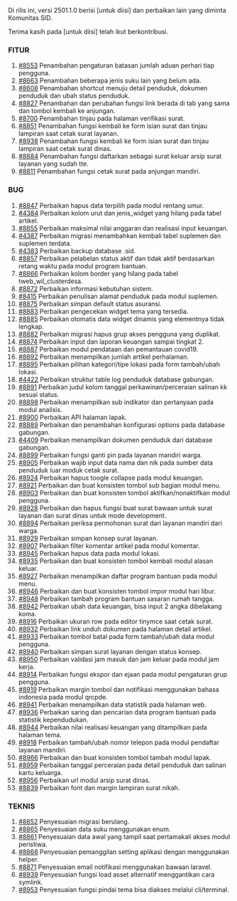 Di rilis ini, versi 2501.1.0 berisi [untuk diisi] dan perbaikan lain yang diminta Komunitas SID.

Terima kasih pada [untuk diisi] telah ikut berkontribusi.

### FITUR

1. [#8553](https://github.com/OpenSID/OpenSID/issues/8553) Penambahan pengaturan batasan jumlah aduan perhari tiap pengguna.
2. [#8663](https://github.com/OpenSID/OpenSID/issues/8663) Penambahan beberapa jenis suku lain yang belum ada.
3. [#8608](https://github.com/OpenSID/OpenSID/issues/8608) Penambahan shortcut menuju detail penduduk, dokumen penduduk dan ubah status penduduk.
4. [#8827](https://github.com/OpenSID/OpenSID/issues/8827) Penambahan dan perubahan fungsi link berada di tab yang sama dan tombol kembali ke anjungan.
5. [#8700](https://github.com/OpenSID/OpenSID/issues/8700) Penambahan tinjau pada halaman verifikasi surat.
6. [#8851](https://github.com/OpenSID/OpenSID/issues/8851) Penambahan fungsi kembali ke form isian surat dan tinjau lampiran saat cetak surat layanan.
7. [#8938](https://github.com/OpenSID/OpenSID/issues/8938) Penambahan fungsi kembali ke form isian surat dan tinjau lampiran saat cetak surat dinas.
8. [#8884](https://github.com/OpenSID/OpenSID/issues/8884) Penambahan fungsi daftarkan sebagai surat keluar arsip surat layanan yang sudah tte.
9. [#8811](https://github.com/OpenSID/OpenSID/issues/8811) Penambahan fungsi cetak surat pada anjungan mandiri.


### BUG

1. [#8847](https://github.com/OpenSID/OpenSID/issues/8847) Perbaikan hapus data terpilih pada modul rentang umur.
2. [#4384](https://github.com/OpenSID/premium/issues/4384) Perbaikan kolom urut dan jenis_widget yang hilang pada tabel artikel.
3. [#8855](https://github.com/OpenSID/OpenSID/issues/8855) Perbaikan maksimal nilai anggaran dan realisasi input keuangan.
4. [#4387](https://github.com/OpenSID/premium/issues/4387) Perbaikan migrasi menambahkan kembali tabel suplemen dan suplemen terdata.
5. [#4383](https://github.com/OpenSID/premium/issues/4383) Perbaikan backup database .sid.
6. [#8857](https://github.com/OpenSID/OpenSID/issues/8857) Perbaikan pelabelan status aktif dan tidak aktif berdasarkan retang waktu pada modul program bantuan.
7. [#8866](https://github.com/OpenSID/premium/issues/8866) Perbaikan kolom border yang hilang pada tabel tweb_wil_clusterdesa.
8. [#8872](https://github.com/OpenSID/OpenSID/issues/8872) Perbaikan informasi kebutuhan sistem.
9. [#8415](https://github.com/OpenSID/OpenSID/issues/8415) Perbaikan penulisan alamat penduduk pada modul suplemen.
10. [#8875](https://github.com/OpenSID/OpenSID/issues/8875) Perbaikan simpan default status asuransi.
11. [#8883](https://github.com/OpenSID/OpenSID/issues/8883) Perbaikan pengecekan widget tema yang tersedia.
12. [#8885](https://github.com/OpenSID/OpenSID/issues/8885) Perbaikan otomatis data widget dinamis yang elementnya tidak lengkap.
13. [#8882](https://github.com/OpenSID/OpenSID/issues/8882) Perbaikan migrasi hapus grup akses pengguna yang duplikat.
14. [#8874](https://github.com/OpenSID/OpenSID/issues/8874) Perbaikan input dan laporan keuangan sampai tingkat 2.
15. [#8887](https://github.com/OpenSID/OpenSID/issues/8887) Perbaikan modul pendataan dan pemantauan covid19.
16. [#8892](https://github.com/OpenSID/OpenSID/issues/8892) Perbaikan menampilkan jumlah artikel perhalaman.
17. [#8895](https://github.com/OpenSID/OpenSID/issues/8895) Perbaikan pilihan kategori/tipe lokasi pada form tambah/ubah lokasi.
18. [#4422](https://github.com/OpenSID/premium/issues/4422) Perbaikan struktur table log penduduk database gabungan.
19. [#8891](https://github.com/OpenSID/OpenSID/issues/8891) Perbaikan judul kolom tanggal perkawinan/perceraian salinan kk sesuai status.
20. [#8898](https://github.com/OpenSID/OpenSID/issues/8898) Perbaikan menampilkan sub indikator dan pertanyaan pada modul analisis.
21. [#8900](https://github.com/OpenSID/OpenSID/issues/8900) Perbaikan API halaman lapak.
22. [#8889](https://github.com/OpenSID/OpenSID/issues/8889) Perbaikan dan penambahan konfigurasi options pada database gabungan.
23. [#4409](https://github.com/OpenSID/premium/issues/4409) Perbaikan menampilkan dokumen penduduk dari database gabungan.
24. [#8899](https://github.com/OpenSID/OpenSID/issues/8899) Perbaikan fungsi ganti pin pada layanan mandiri warga.
25. [#8905](https://github.com/OpenSID/OpenSID/issues/8905) Perbaikan wajib input data nama dan nik pada sumber data penduduk luar moduk cetak surat.
26. [#8924](https://github.com/OpenSID/OpenSID/issues/8924) Perbaikan hapus toogle collapse pada modul keuangan.
27. [#8921](https://github.com/OpenSID/OpenSID/issues/8921) Perbaikan dan buat konsisten tombol sub bagian modul menu.
28. [#8903](https://github.com/OpenSID/OpenSID/issues/8903) Perbaikan dan buat konsisten tombol aktifkan/nonaktifkan modul pengguna.
29. [#8928](https://github.com/OpenSID/OpenSID/issues/8928) Perbaikan dan hapus fungsi buat surat bawaan untuk surat layanan dan surat dinas untuk mode development.
30. [#8894](https://github.com/OpenSID/OpenSID/issues/8894) Perbaikan periksa permohonan surat dari layanan mandiri dari warga.
31. [#8929](https://github.com/OpenSID/OpenSID/issues/8929) Perbaikan simpan konsep surat layanan.
32. [#8907](https://github.com/OpenSID/OpenSID/issues/8907) Perbaikan filter komentar artikel pada modul komentar.
33. [#8945](https://github.com/OpenSID/OpenSID/issues/8945) Perbaikan hapus data pada modul lokasi.
34. [#8935](https://github.com/OpenSID/OpenSID/issues/8935) Perbaikan dan buat konsisten tombol kembali modul alasan keluar.
35. [#8927](https://github.com/OpenSID/OpenSID/issues/8927) Perbaikan menampilkan daftar program bantuan pada modul menu.
36. [#8946](https://github.com/OpenSID/OpenSID/issues/8946) Perbaikan dan buat konsisten tombol impor modul hari libur.
37. [#8948](https://github.com/OpenSID/OpenSID/issues/8948) Perbaikan tambah program bantuan sasaran rumah tangga.
38. [#8942](https://github.com/OpenSID/OpenSID/issues/8942) Perbaikan ubah data keuangan, bisa input 2 angka dibelakang koma.
39. [#8916](https://github.com/OpenSID/OpenSID/issues/8916) Perbaikan ukuran row pada editor tinymce saat cetak surat.
40. [#8932](https://github.com/OpenSID/OpenSID/issues/8932) Perbaikan link unduh dokumen pada halaman detail artikel.
41. [#8933](https://github.com/OpenSID/OpenSID/issues/8933) Perbaikan tombol batal pada form tambah/ubah data modul pengguna.
42. [#8940](https://github.com/OpenSID/OpenSID/issues/8940) Perbaikan simpan surat layanan dengan status konsep.
43. [#8950](https://github.com/OpenSID/OpenSID/issues/8950) Perbaikan validasi jam masuk dan jam keluar pada modul jam kerja.
44. [#8914](https://github.com/OpenSID/OpenSID/issues/8914) Perbaikan fungsi ekspor dan ejaan pada modul pengaturan grup pengguna.
45. [#8919](https://github.com/OpenSID/OpenSID/issues/8919) Perbaikan margin tombol dan notifikasi menggunakan bahasa indonesia pada modul qrcpde.
46. [#8941](https://github.com/OpenSID/OpenSID/issues/8941) Perbaikan menampilkan data statistik pada halaman web.
47. [#8936](https://github.com/OpenSID/OpenSID/issues/8936) Perbaikan saring dan pencarian data program bantuan pada statistik kependudukan.
48. [#8944](https://github.com/OpenSID/OpenSID/issues/8944) Perbaikan nilai realisasi keuangan yang ditampilkan pada halaman tema.
59. [#8918](https://github.com/OpenSID/OpenSID/issues/8918) Perbaikan tambah/ubah nomor telepon pada modul pendaftar layanan mandiri.
60. [#8966](https://github.com/OpenSID/OpenSID/issues/8966) Perbaikan dan buat konsisten tombol tambah modul lapak.
61. [#8959](https://github.com/OpenSID/OpenSID/issues/8959) Perbaikan tanggal perceraian pada detail penduduk dan salinan kartu keluarga.
62. [#8956](https://github.com/OpenSID/OpenSID/issues/8956) Perbaikan url modul arsip surat dinas.
63. [#8839](https://github.com/OpenSID/OpenSID/issues/8839) Perbaikan font dan margin lampiran surat nikah.



### TEKNIS

1. [#8852](https://github.com/OpenSID/OpenSID/issues/8852) Penyesuaian migrasi berulang.
2. [#8865](https://github.com/OpenSID/OpenSID/issues/8865) Penyesuaian data suku menggunakan enum.
3. [#8861](https://github.com/OpenSID/OpenSID/issues/8861) Penyesuaian data awal yang tampil saat pertamakali akses modul peristiwa.
4. [#8868](https://github.com/OpenSID/OpenSID/issues/8868) Penyesuaian pemanggilan setting aplikasi dengan menggunakan helper.
5. [#8871](https://github.com/OpenSID/OpenSID/issues/8871) Penyesuaian email notifikasi menggunakan bawaan laravel.
6. [#8939](https://github.com/OpenSID/OpenSID/issues/8939) Penyesuaian fungsi load asset alternatif menggantikan cara symlink.
7. [#8953](https://github.com/OpenSID/OpenSID/issues/8953) Penyesuaian fungsi  pindai tema bisa diakses melalui cli/terminal.
